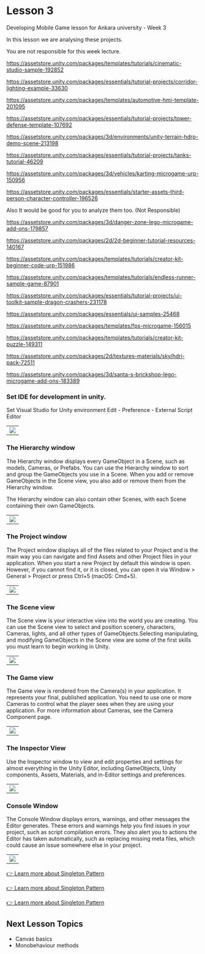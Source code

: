 
<!-- # ![mg-builder](/img~/mg-builder.png) -->

# Lesson 3

Developing Mobile Game lesson for Ankara university - Week 3

In this lesson we are analysing these projects.

You are not responsible for this week lecture.

https://assetstore.unity.com/packages/templates/tutorials/cinematic-studio-sample-192852

https://assetstore.unity.com/packages/essentials/tutorial-projects/corridor-lighting-example-33630

https://assetstore.unity.com/packages/templates/automotive-hmi-template-201095

https://assetstore.unity.com/packages/essentials/tutorial-projects/tower-defense-template-107692

https://assetstore.unity.com/packages/3d/environments/unity-terrain-hdrp-demo-scene-213198

https://assetstore.unity.com/packages/essentials/tutorial-projects/tanks-tutorial-46209

https://assetstore.unity.com/packages/3d/vehicles/karting-microgame-urp-150956

https://assetstore.unity.com/packages/essentials/starter-assets-third-person-character-controller-196526

Also It would be good for you to analyze them too. (Not Responsible)

https://assetstore.unity.com/packages/3d/danger-zone-lego-microgame-add-ons-179857

https://assetstore.unity.com/packages/2d/2d-beginner-tutorial-resources-140167

https://assetstore.unity.com/packages/templates/tutorials/creator-kit-beginner-code-urp-151986

https://assetstore.unity.com/packages/templates/tutorials/endless-runner-sample-game-87901

https://assetstore.unity.com/packages/essentials/tutorial-projects/ui-toolkit-sample-dragon-crashers-231178

https://assetstore.unity.com/packages/essentials/ui-samples-25468

https://assetstore.unity.com/packages/templates/fps-microgame-156015

https://assetstore.unity.com/packages/templates/tutorials/creator-kit-puzzle-149311

https://assetstore.unity.com/packages/2d/textures-materials/sky/hdri-pack-72511

https://assetstore.unity.com/packages/3d/santa-s-brickshop-lego-microgame-add-ons-183389




### Set IDE for development in unity.

Set Visual Studio for Unity environment
Edit - Preference - External Script Editor

<table>
  <tr>
    <td><img src="https://raw.githubusercontent.com/bunyamineymen/Lesson_DevelopingMobileGames/main/Week_1/Assets/_Resources/Preparation/IDE.png"></td>
  </tr>
 </table>



### The Hierarchy window

The Hierarchy window displays every GameObject in a Scene, such as models, Cameras, or Prefabs. You can use the Hierarchy window to sort and group the GameObjects you use in a Scene. When you add or remove GameObjects in the Scene view, you also add or remove them from the Hierarchy window.

The Hierarchy window can also contain other Scenes, with each Scene
 containing their own GameObjects.

<table>
  <tr>
    <td><img src="https://raw.githubusercontent.com/bunyamineymen/Lesson_DevelopingMobileGames/main/Week_1/Assets/_Resources/Preparation/The%20Hierarchy%20window.png"></td>
  </tr>
 </table>



 ### The Project window

The Project window displays all of the files related to your Project and is the main way you can navigate and find Assets and other Project files in your application. When you start a new Project by default this window is open. However, if you cannot find it, or it is closed, you can open it via Window > General > Project or press Ctrl+5 (macOS: Cmd+5).

<table>
  <tr>
    <td><img src="https://raw.githubusercontent.com/bunyamineymen/Lesson_DevelopingMobileGames/main/Week_1/Assets/_Resources/Preparation/ProjectWindow.png"></td>
  </tr>
 </table>



 ### The Scene view

The Scene view is your interactive view into the world you are creating. You can use the Scene view to select and position scenery, characters, Cameras, lights, and all other types of GameObjects.Selecting manipulating, and modifying GameObjects in the Scene view are some of the first skills you must learn to begin working in Unity.

<table>
  <tr>
    <td><img src="https://raw.githubusercontent.com/bunyamineymen/Lesson_DevelopingMobileGames/main/Week_1/Assets/_Resources/Preparation/SceneView.png"></td>
  </tr>
 </table>



 ### The Game view

The Game view is rendered from the Camera(s) in your application. It represents your final, published application. You need to use one or more Cameras
 to control what the player sees when they are using your application. For more information about Cameras, see the Camera Component page.

<table>
  <tr>
    <td><img src="https://raw.githubusercontent.com/bunyamineymen/Lesson_DevelopingMobileGames/main/Week_1/Assets/_Resources/Preparation/gameView.png"></td>
  </tr>
 </table>




 ### The Inspector View

Use the Inspector window to view and edit properties and settings for almost everything in the Unity Editor, including GameObjects, Unity components, Assets, Materials, and in-Editor settings and preferences.

<table>
  <tr>
    <td><img src="https://raw.githubusercontent.com/bunyamineymen/Lesson_DevelopingMobileGames/main/Week_1/Assets/_Resources/Preparation/Inspector.png"></td>
  </tr>
 </table>



 ### Console Window

The Console Window displays errors, warnings, and other messages the Editor generates. These errors and warnings help you find issues in your project, such as script compilation errors. They also alert you to actions the Editor has taken automatically, such as replacing missing meta files, which could cause an issue somewhere else in your project.

<table>
  <tr>
    <td><img src="https://docs.unity3d.com/uploads/Main/Console.png"></td>
  </tr>
 </table>





[👉 Learn more about Singleton Pattern](http://www.unitygeek.com/unity_c_singleton/)

[👉 Learn more about Singleton Pattern](https://blog.devgenius.io/the-singleton-pattern-in-unity-b7b3bc051a62)

[👉 Learn more about Singleton Pattern](https://sneakydaggergames.medium.com/how-to-create-the-singleton-design-pattern-in-unity-c-728d26e0cf73)





## Next Lesson Topics

- Canvas basics
- Monobehaviour methods

